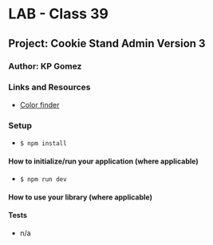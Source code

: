 # LAB - Class 39
## Project: Cookie Stand Admin Version 3
### Author: KP Gomez
### Links and Resources
- [Color finder](https://redketchup.io/color-picker)
### Setup
- `$ npm install`

#### How to initialize/run your application (where applicable)

- `$ npm run dev`

#### How to use your library (where applicable)

#### Tests
- n/a